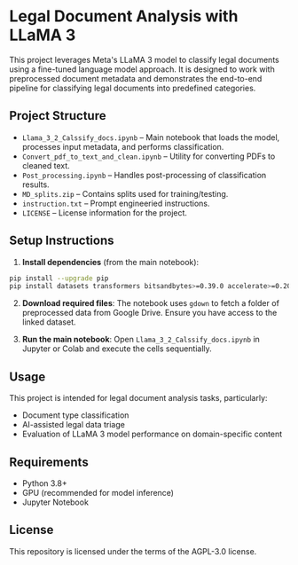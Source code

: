 # Legal Document Analysis with LLaMA 3

This project leverages Meta's LLaMA 3 model to classify legal documents using a fine-tuned language model approach. It is designed to work with preprocessed document metadata and demonstrates the end-to-end pipeline for classifying legal documents into predefined categories.

## Project Structure

- `Llama_3_2_Calssify_docs.ipynb` – Main notebook that loads the model, processes input metadata, and performs classification.
- `Convert_pdf_to_text_and_clean.ipynb` – Utility for converting PDFs to cleaned text.
- `Post_processing.ipynb` – Handles post-processing of classification results.
- `MD_splits.zip` – Contains splits used for training/testing.
- `instruction.txt` – Prompt engineeried instructions.
- `LICENSE` – License information for the project.

## Setup Instructions

1. **Install dependencies** (from the main notebook):

```bash
pip install --upgrade pip
pip install datasets transformers bitsandbytes>=0.39.0 accelerate>=0.20.0 optimum>=1.20.0 gdown packaging ninja flash-attn
````

2. **Download required files**:
   The notebook uses `gdown` to fetch a folder of preprocessed data from Google Drive. Ensure you have access to the linked dataset.

3. **Run the main notebook**:
   Open `Llama_3_2_Calssify_docs.ipynb` in Jupyter or Colab and execute the cells sequentially.

## Usage

This project is intended for legal document analysis tasks, particularly:

* Document type classification
* AI-assisted legal data triage
* Evaluation of LLaMA 3 model performance on domain-specific content

## Requirements

* Python 3.8+
* GPU (recommended for model inference)
* Jupyter Notebook

## License

This repository is licensed under the terms of the AGPL-3.0 license.
